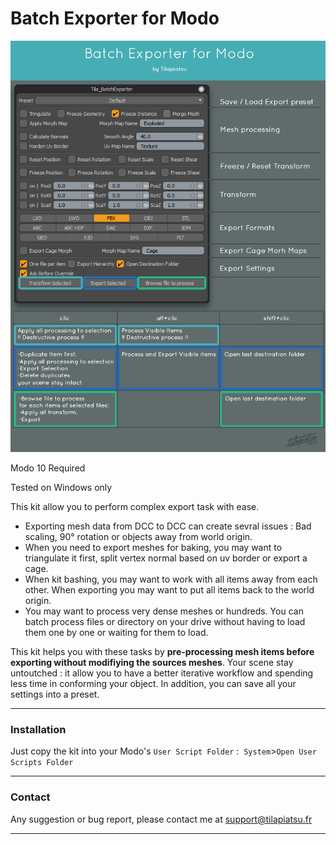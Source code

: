 # Batch Exporter for Modo
<p align="center"><img src="https://raw.githubusercontent.com/Tilapiatsu/modo_kit_assets/master/tila_batch_exporter/1.0.0/Tila_Batchexport_Overview.png" /></p>

Modo 10 Required

Tested on Windows only

This kit allow you to perform complex export task with ease.
* Exporting mesh data from DCC to DCC can create sevral issues : Bad scaling, 90° rotation or objects away from world origin.
* When you need to export meshes for baking, you may want to triangulate it first, split vertex normal based on uv border or export a cage.
* When kit bashing, you may want to work with all items away from each other. When exporting you may want to put all items back to the world origin.
* You may want to process very dense meshes or hundreds. You can batch process files or directory on your drive without having to load them one by one or waiting for them to load.

This kit helps you with these tasks by **pre-processing mesh items before exporting without modifiying the sources meshes**. Your scene stay untoutched : it allow you to have a better iterative workflow and spending less time in conforming your object. In addition, you can save all your settings into a preset.

***

### Installation

Just copy the kit into your Modo's `User Script Folder` :  `System`&gt;`Open User Scripts Folder`

***

### Contact

Any suggestion or bug report, please contact me at support@tilapiatsu.fr

***
